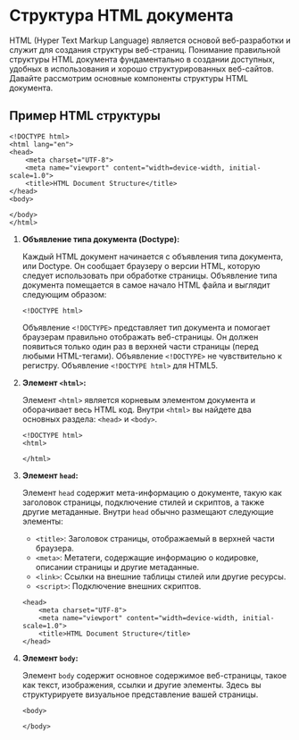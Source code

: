 # Структура HTML документа

HTML (Hyper Text Markup Language) является основой веб-разработки и служит для создания структуры веб-страниц. Понимание правильной структуры HTML документа фундаментально в создании доступных, удобных в использования и хорошо структурированных веб-сайтов. Давайте рассмотрим основные компоненты структуры HTML документа.

## Пример HTML структуры

```
<!DOCTYPE html>
<html lang="en">
<head>
    <meta charset="UTF-8">
    <meta name="viewport" content="width=device-width, initial-scale=1.0">
    <title>HTML Document Structure</title>
</head>
<body>
    
</body>
</html>
```

1. **Объявление типа документа (Doctype):**

    Каждый HTML документ начинается с объявления типа документа, или Doctype. Он сообщает браузеру о версии HTML, которую следует использовать при обработке страницы. Объявление типа документа помещается в самое начало HTML файла и выглядит следующим образом:

    ```
    <!DOCTYPE html>
    ```

    Объявление ``<!DOCTYPE>`` представляет тип документа и помогает браузерам правильно отображать веб-страницы. Он должен появиться только один раз в верхней части страницы (перед любыми HTML-тегами). Объявление ``<!DOCTYPE>`` не чувствительно к регистру. Объявление ``<!DOCTYPE html>`` для HTML5.

2. **Элемент ``<html>``:**

    Элемент ``<html>`` является корневым элементом документа и оборачивает весь HTML код. Внутри ``<html>`` вы найдете два основных раздела: ``<head>`` и ``<body>``.

    ```
    <!DOCTYPE html>
    <html>
    
    </html>
    ```
    
3. **Элемент ``head``:**

    Элемент ``head`` содержит мета-информацию о документе, такую как заголовок страницы, подключение стилей и скриптов, а также другие метаданные. Внутри ``head`` обычно размещают следующие элементы:
    - ``<title>``: Заголовок страницы, отображаемый в верхней части браузера.
    - ``<meta>``: Метатеги, содержащие информацию о кодировке, описании страницы и другие метаданные.
    - ``<link>``: Ссылки на внешние таблицы стилей или другие ресурсы.
    - ``<script>``: Подключение внешних скриптов.

    ```
    <head>
        <meta charset="UTF-8">
        <meta name="viewport" content="width=device-width, initial-scale=1.0">
        <title>HTML Document Structure</title>
    </head>
    ```

4. **Элемент ``body``:**

    Элемент ``body`` содержит основное содержимое веб-страницы, такое как текст, изображения, ссылки и другие элементы. Здесь вы структурируете визуальное представление вашей страницы.

    ```
    <body>
    
    </body>
    ```